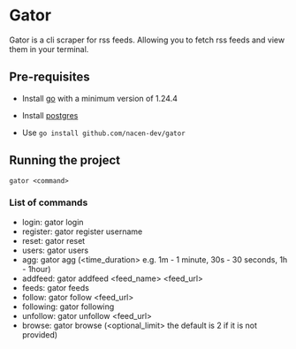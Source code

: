 # Gator 

Gator is a cli scraper for rss feeds. Allowing you to fetch rss feeds and view them in your terminal. 

## Pre-requisites

- Install [go](https://go.dev/doc/install) with a minimum version of 1.24.4
- Install [postgres](https://www.postgresql.org/download/)

- Use `go install github.com/nacen-dev/gator`

## Running the project

`gator <command>`

### List of commands

- login: gator login <username>
- register: gator register username
- reset: gator reset
- users: gator users
- agg: gator agg (<time_duration> e.g. 1m - 1 minute, 30s - 30 seconds, 1h - 1hour)
- addfeed: gator addfeed <feed_name> <feed_url>
- feeds: gator feeds
- follow: gator follow <feed_url>
- following: gator following
- unfollow: gator unfollow <feed_url>
- browse: gator browse (<optional_limit> the default is 2 if it is not provided)

